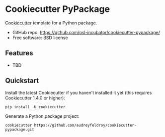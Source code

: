 # Cookiecutter PyPackage

[Cookiecutter](https://github.com/cookiecutter/cookiecutter) template
for a Python package.

  - GitHub repo: <https://github.com/osl-incubator/cookiecutter-pypackage/>
  - Free software: BSD license

## Features

  - TBD

## Quickstart

Install the latest Cookiecutter if you haven't installed it yet (this
requires Cookiecutter 1.4.0 or higher):

    pip install -U cookiecutter

Generate a Python package project:

    cookiecutter https://github.com/audreyfeldroy/cookiecutter-pypackage.git
